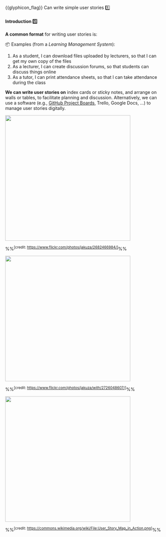 <span id="outcomes">{{glyphicon_flag}} Can write simple user stories :one:</span>

<div id="title">

#### Introduction :one:

</div>

<div id="body">

<tip-box type="definition">
<include src="../../../common/definitions.md#def-user-story" />
</tip-box>

**A common format** for writing user stories is:

<tip-box type="definition">
<include src="../../../common/definitions.md#def-user-story-format" />
</tip-box>

<tip-box>

:package: Examples (from a _Learning Management System_):

1. As a student, I can download files uploaded by lecturers, so that I can get my own copy of the files
2. As a lecturer, I can create discussion forums, so that students can discuss things online
3. As a tutor, I can print attendance sheets, so that I can take attendance during the class

</tip-box>

<p/>

**We can write user stories on** index cards or sticky notes, and arrange on walls or tables, to facilitate planning and discussion. Alternatively, we can use a software (e.g., [GitHub Project Boards](https://help.github.com/articles/about-project-boards/), Trello, Google Docs, ...) to manage user stories digitally.

<panel header="%%User stories in use%%" expanded>

<panel header="With sticky notes" type="seamless" expanded>
<img src="{{baseUrl}}/specifyingRequirements/userStories/introduction/images/workingWithStories.jpg" height="400" />

%%<sup>[credit: https://www.flickr.com/photos/jakuza/2682466984/]</sup>%%

</panel>

<panel header="With paper" type="seamless">
<img src="{{baseUrl}}/specifyingRequirements/userStories/introduction/images/userStoriesOnTable.jpg" height="400" />

%%<sup>[credit: https://www.flickr.com/photos/jakuza/with/2726048607/]</sup>%%

</panel>

<panel header="With software" type="seamless">
<img src="{{baseUrl}}/specifyingRequirements/userStories/introduction/images/userStoriesWithSoftware.png" height="400" />

%%<sup>[credit: https://commons.wikimedia.org/wiki/File:User_Story_Map_in_Action.png]</sup>%%

</panel>

</panel>

</div>

<div id="extras">

<include src="exercises.md" />

</div>